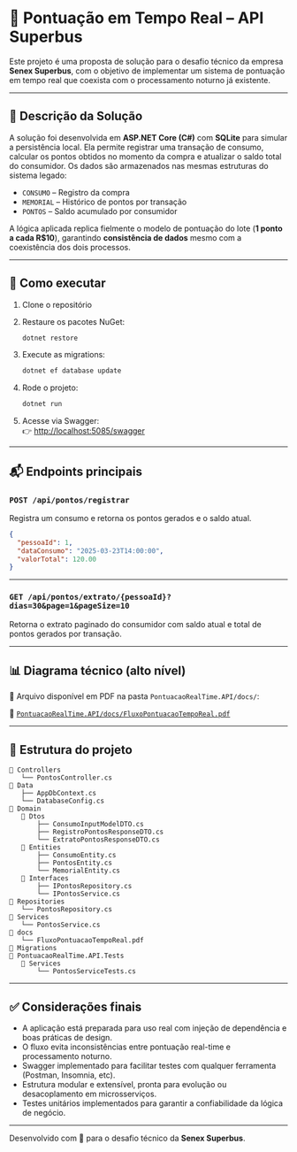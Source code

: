
# 🧠 Pontuação em Tempo Real – API Superbus

Este projeto é uma proposta de solução para o desafio técnico da empresa **Senex Superbus**, com o objetivo de implementar um sistema de pontuação em tempo real que coexista com o processamento noturno já existente.

---

## 📌 Descrição da Solução

A solução foi desenvolvida em **ASP.NET Core (C#)** com **SQLite** para simular a persistência local. Ela permite registrar uma transação de consumo, calcular os pontos obtidos no momento da compra e atualizar o saldo total do consumidor. Os dados são armazenados nas mesmas estruturas do sistema legado:

- `CONSUMO` – Registro da compra  
- `MEMORIAL` – Histórico de pontos por transação  
- `PONTOS` – Saldo acumulado por consumidor  

A lógica aplicada replica fielmente o modelo de pontuação do lote (**1 ponto a cada R$10**), garantindo **consistência de dados** mesmo com a coexistência dos dois processos.

---

## 🚀 Como executar

1. Clone o repositório
2. Restaure os pacotes NuGet:

   ```bash
   dotnet restore
   ```

3. Execute as migrations:

   ```bash
   dotnet ef database update
   ```

4. Rode o projeto:

   ```bash
   dotnet run
   ```

5. Acesse via Swagger:  
   👉 [http://localhost:5085/swagger](http://localhost:5085/swagger)

---

## 📬 Endpoints principais

### `POST /api/pontos/registrar`

Registra um consumo e retorna os pontos gerados e o saldo atual.

```json
{
  "pessoaId": 1,
  "dataConsumo": "2025-03-23T14:00:00",
  "valorTotal": 120.00
}
```

---

### `GET /api/pontos/extrato/{pessoaId}?dias=30&page=1&pageSize=10`

Retorna o extrato paginado do consumidor com saldo atual e total de pontos gerados por transação.

---

## 📊 Diagrama técnico (alto nível)

📂 Arquivo disponível em PDF na pasta `PontuacaoRealTime.API/docs/`:

📎 [`PontuacaoRealTime.API/docs/FluxoPontuacaoTempoReal.pdf`](./PontuacaoRealTime.API/docs/FluxoPontuacaoTempoReal.pdf)

---

## 🧱 Estrutura do projeto

```
📁 Controllers
   └── PontosController.cs
📁 Data
   ├── AppDbContext.cs
   └── DatabaseConfig.cs
📁 Domain
   📁 Dtos
       ├── ConsumoInputModelDTO.cs
       ├── RegistroPontosResponseDTO.cs
       └── ExtratoPontosResponseDTO.cs
   📁 Entities
       ├── ConsumoEntity.cs
       ├── PontosEntity.cs
       └── MemorialEntity.cs
   📁 Interfaces
       ├── IPontosRepository.cs
       └── IPontosService.cs
📁 Repositories
   └── PontosRepository.cs
📁 Services
   └── PontosService.cs
📁 docs
   └── FluxoPontuacaoTempoReal.pdf
📁 Migrations
📁 PontuacaoRealTime.API.Tests
   📁 Services
       └── PontosServiceTests.cs

```

---

## ✅ Considerações finais

- A aplicação está preparada para uso real com injeção de dependência e boas práticas de design.
- O fluxo evita inconsistências entre pontuação real-time e processamento noturno.
- Swagger implementado para facilitar testes com qualquer ferramenta (Postman, Insomnia, etc).
- Estrutura modular e extensível, pronta para evolução ou desacoplamento em microsserviços.
- Testes unitários implementados para garantir a confiabilidade da lógica de negócio.
---

Desenvolvido com 💙 para o desafio técnico da **Senex Superbus**.
